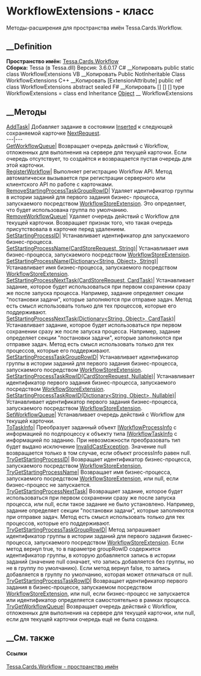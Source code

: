 # WorkflowExtensions - класс
Методы-расширения для пространства имён Tessa.Cards.Workflow.
## __Definition
 **Пространство имён:** [Tessa.Cards.Workflow](N_Tessa_Cards_Workflow.htm)  
 **Сборка:** Tessa (в Tessa.dll) Версия: 3.6.0.17
C# __Копировать
     public static class WorkflowExtensions
VB __Копировать
    <ExtensionAttribute>
    Public NotInheritable Class WorkflowExtensions
C++ __Копировать
    [ExtensionAttribute]
    public ref class WorkflowExtensions abstract sealed
F# __Копировать
     [<AbstractClassAttribute>]
    [<SealedAttribute>]
    [<ExtensionAttribute>]
    type WorkflowExtensions = class end
Inheritance
    [Object](https://learn.microsoft.com/dotnet/api/system.object) __ WorkflowExtensions
##  __Методы
[AddTask](M_Tessa_Cards_Workflow_WorkflowExtensions_AddTask.htm)|  Добавляет
задание в состоянии [Inserted](T_Tessa_Cards_CardRowState.htm) к следующей
сохраняемой карточке
[NextRequest](P_Tessa_Cards_Workflow_IWorkflowContext_NextRequest.htm).  
---|---  
[GetWorkflowQueue](M_Tessa_Cards_Workflow_WorkflowExtensions_GetWorkflowQueue.htm)|
Возвращает очередь действий с Workflow, отложенных для выполнения на сервере
для текущей карточки. Если очередь отсутствует, то создаётся и возвращается
пустая очередь для этой карточки.  
[RegisterWorkflow](M_Tessa_Cards_Workflow_WorkflowExtensions_RegisterWorkflow.htm)|
Выполняет регистрацию Workflow API. Метод автоматически вызывается при
регистрации серверного или клиентского API по работе с карточками.  
[RemoveStartingProcessTaskGroupRowID](M_Tessa_Cards_Workflow_WorkflowExtensions_RemoveStartingProcessTaskGroupRowID.htm)|
Удаляет идентификатор группы в истории заданий для первого задания бизнес-
процесса, запускаемого посредством
[WorkflowStoreExtension](T_Tessa_Cards_Workflow_WorkflowStoreExtension.htm).
Это определяет, что будет использована группа по умолчанию.  
[RemoveWorkflowQueue](M_Tessa_Cards_Workflow_WorkflowExtensions_RemoveWorkflowQueue.htm)|
Удаляет очередь действий с Workflow для текущей карточки. Возвращает признак
того, что такая очередь присутствовала в карточке перед удалением.  
[SetStartingProcessID](M_Tessa_Cards_Workflow_WorkflowExtensions_SetStartingProcessID.htm)|
Устанавливает идентификатор для запускаемого бизнес-процесса.  
[SetStartingProcessName(CardStoreRequest,
String)](M_Tessa_Cards_Workflow_WorkflowExtensions_SetStartingProcessName_1.htm)|
Устанавливает имя бизнес-процесса, запускаемого посредством
[WorkflowStoreExtension](T_Tessa_Cards_Workflow_WorkflowStoreExtension.htm).  
[SetStartingProcessName(Dictionary<String, Object>,
String)](M_Tessa_Cards_Workflow_WorkflowExtensions_SetStartingProcessName.htm)|
Устанавливает имя бизнес-процесса, запускаемого посредством
[WorkflowStoreExtension](T_Tessa_Cards_Workflow_WorkflowStoreExtension.htm).  
[SetStartingProcessNextTask(CardStoreRequest,
CardTask)](M_Tessa_Cards_Workflow_WorkflowExtensions_SetStartingProcessNextTask_1.htm)|
Устанавливает задание, которое будет использоваться при первом сохранении
сразу же после запуска процесса. Например, задание определяет секции
"постановки задачи", которые заполняются при отправке задач. Метод есть смысл
использовать только для тех процессов, которые его поддерживают.  
[SetStartingProcessNextTask(Dictionary<String, Object>,
CardTask)](M_Tessa_Cards_Workflow_WorkflowExtensions_SetStartingProcessNextTask.htm)|
Устанавливает задание, которое будет использоваться при первом сохранении
сразу же после запуска процесса. Например, задание определяет секции
"постановки задачи", которые заполняются при отправке задач. Метод есть смысл
использовать только для тех процессов, которые его поддерживают.  
[SetStartingProcessTaskGroupRowID](M_Tessa_Cards_Workflow_WorkflowExtensions_SetStartingProcessTaskGroupRowID.htm)|
Устанавливает идентификатор группы в истории заданий для первого задания
бизнес-процесса, запускаемого посредством
[WorkflowStoreExtension](T_Tessa_Cards_Workflow_WorkflowStoreExtension.htm).  
[SetStartingProcessTaskRowID(CardStoreRequest,
Nullable<Guid>)](M_Tessa_Cards_Workflow_WorkflowExtensions_SetStartingProcessTaskRowID_1.htm)|
Устанавливает идентификатор первого задания бизнес-процесса, запускаемого
посредством
[WorkflowStoreExtension](T_Tessa_Cards_Workflow_WorkflowStoreExtension.htm).  
[SetStartingProcessTaskRowID(Dictionary<String, Object>,
Nullable<Guid>)](M_Tessa_Cards_Workflow_WorkflowExtensions_SetStartingProcessTaskRowID.htm)|
Устанавливает идентификатор первого задания бизнес-процесса, запускаемого
посредством
[WorkflowStoreExtension](T_Tessa_Cards_Workflow_WorkflowStoreExtension.htm).  
[SetWorkflowQueue](M_Tessa_Cards_Workflow_WorkflowExtensions_SetWorkflowQueue.htm)|
Устанавливает очередь действий с Workflow для текущей карточки.  
[ToTaskInfo](M_Tessa_Cards_Workflow_WorkflowExtensions_ToTaskInfo.htm)|
Преобразует заданный объект
[IWorkflowProcessInfo](T_Tessa_Cards_Workflow_IWorkflowProcessInfo.htm) с
информацией по подпроцессу к объекту типа
[IWorkflowTaskInfo](T_Tessa_Cards_Workflow_IWorkflowTaskInfo.htm) с
информацией по заданию. При невозможности преобразовать тип будет выдано
исключение
[InvalidCastException](https://learn.microsoft.com/dotnet/api/system.invalidcastexception).
Значение null возвращается только в том случае, если объект processInfo равен
null.  
[TryGetStartingProcessID](M_Tessa_Cards_Workflow_WorkflowExtensions_TryGetStartingProcessID.htm)|
Возвращает идентификатор бизнес-процесса, запускаемого посредством
[WorkflowStoreExtension](T_Tessa_Cards_Workflow_WorkflowStoreExtension.htm),  
[TryGetStartingProcessName](M_Tessa_Cards_Workflow_WorkflowExtensions_TryGetStartingProcessName.htm)|
Возвращает имя бизнес-процесса, запускаемого посредством
[WorkflowStoreExtension](T_Tessa_Cards_Workflow_WorkflowStoreExtension.htm),
или null, если бизнес-процесс не запускается.  
[TryGetStartingProcessNextTask](M_Tessa_Cards_Workflow_WorkflowExtensions_TryGetStartingProcessNextTask.htm)|
Возвращает задание, которое будет использоваться при первом сохранении сразу
же после запуска процесса, или null, если такое задание не было установлено.
Например, задание определяет секции "постановки задачи", которые заполняются
при отправке задач. Метод есть смысл использовать только для тех процессов,
которые его поддерживают.  
[TryGetStartingProcessTaskGroupRowID](M_Tessa_Cards_Workflow_WorkflowExtensions_TryGetStartingProcessTaskGroupRowID.htm)|
Метод запрашивает идентификатор группы в истории заданий для первого задания
бизнес-процесса, запускаемого посредством
[WorkflowStoreExtension](T_Tessa_Cards_Workflow_WorkflowStoreExtension.htm).
Если метод вернул true, то в параметре groupRowID содержится идентификатор
группы, в которую добавляется запись в истории заданий (значение null
означает, что запись добавляется без группы, но не в группу по умолчанию).
Если метод вернул false, то запись добавляется в группу по умолчанию, которая
может отличаться от null.  
[TryGetStartingProcessTaskRowID](M_Tessa_Cards_Workflow_WorkflowExtensions_TryGetStartingProcessTaskRowID.htm)|
Возвращает идентификатор первого задания в бизнес-процессе, запускаемом
посредством
[WorkflowStoreExtension](T_Tessa_Cards_Workflow_WorkflowStoreExtension.htm),
или null, если бизнес-процесс не запускается или идентификатор определяется
самостоятельно в рамках процесса.  
[TryGetWorkflowQueue](M_Tessa_Cards_Workflow_WorkflowExtensions_TryGetWorkflowQueue.htm)|
Возвращает очередь действий с Workflow, отложенных для выполнения на сервере
для текущей карточки, или null, если для текущей карточки очередь ещё не была
создана.  
## __См. также
#### Ссылки
[Tessa.Cards.Workflow - пространство имён](N_Tessa_Cards_Workflow.htm)
